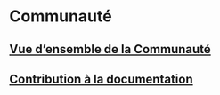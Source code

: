 # Communauté

## [Vue d’ensemble de la Communauté](community_overview.md)

## [Contribution à la documentation](contribute_to_docs.md)


